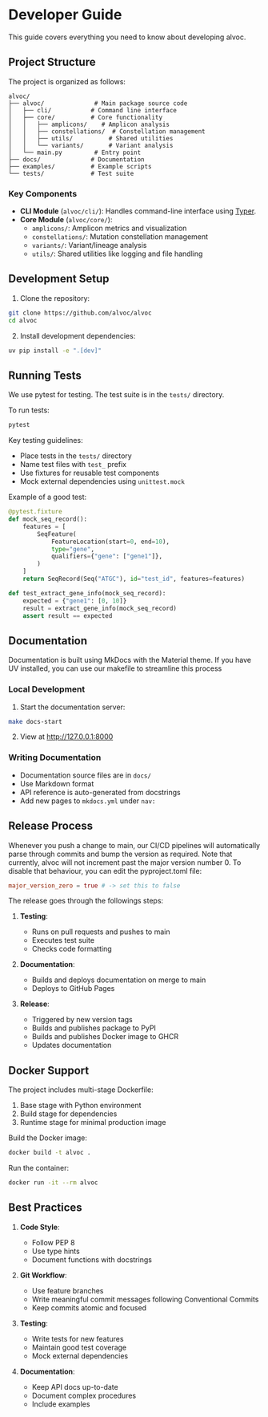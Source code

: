 # Developer Guide

This guide covers everything you need to know about developing alvoc.

## Project Structure

The project is organized as follows:

```
alvoc/
├── alvoc/              # Main package source code
│   ├── cli/           # Command line interface
│   ├── core/          # Core functionality
│   │   ├── amplicons/    # Amplicon analysis
│   │   ├── constellations/  # Constellation management
│   │   ├── utils/          # Shared utilities
│   │   └── variants/       # Variant analysis
│   └── main.py         # Entry point
├── docs/              # Documentation
├── examples/          # Example scripts
└── tests/             # Test suite
```

### Key Components

- **CLI Module** (`alvoc/cli/`): Handles command-line interface using [Typer](https://typer.tiangolo.com/). 
- **Core Module** (`alvoc/core/`): 
  - `amplicons/`: Amplicon metrics and visualization
  - `constellations/`: Mutation constellation management
  - `variants/`: Variant/lineage analysis
  - `utils/`: Shared utilities like logging and file handling

## Development Setup

1. Clone the repository:
```bash
git clone https://github.com/alvoc/alvoc
cd alvoc
```

2. Install development dependencies:
```bash
uv pip install -e ".[dev]"
```

## Running Tests

We use pytest for testing. The test suite is in the `tests/` directory.

To run tests:

```bash
pytest
```

Key testing guidelines:
- Place tests in the `tests/` directory
- Name test files with `test_` prefix
- Use fixtures for reusable test components
- Mock external dependencies using `unittest.mock`

Example of a good test:

```python
@pytest.fixture
def mock_seq_record():
    features = [
        SeqFeature(
            FeatureLocation(start=0, end=10),
            type="gene",
            qualifiers={"gene": ["gene1"]},
        )
    ]
    return SeqRecord(Seq("ATGC"), id="test_id", features=features)

def test_extract_gene_info(mock_seq_record):
    expected = {"gene1": [0, 10]}
    result = extract_gene_info(mock_seq_record)
    assert result == expected
```

## Documentation

Documentation is built using MkDocs with the Material theme. If you have UV installed, you can use our makefile to streamline this process

### Local Development

1. Start the documentation server:
```bash
make docs-start
```

2. View at http://127.0.0.1:8000

### Writing Documentation

- Documentation source files are in `docs/`
- Use Markdown format
- API reference is auto-generated from docstrings
- Add new pages to `mkdocs.yml` under `nav:`
 
## Release Process

Whenever you push a change to main, our CI/CD pipelines will automatically parse through commits and bump the version as required. Note that currently, alvoc will not increment past the major version number 0. To disable that behaviour, you can edit the pyproject.toml file:

```toml
major_version_zero = true # -> set this to false
```

The release goes through the followings steps:
 
1. **Testing**: 
   - Runs on pull requests and pushes to main
   - Executes test suite
   - Checks code formatting

2. **Documentation**:
   - Builds and deploys documentation on merge to main
   - Deploys to GitHub Pages

3. **Release**:
   - Triggered by new version tags
   - Builds and publishes package to PyPI
   - Builds and publishes Docker image to GHCR
   - Updates documentation

## Docker Support

The project includes multi-stage Dockerfile:

1. Base stage with Python environment
2. Build stage for dependencies
3. Runtime stage for minimal production image

Build the Docker image:
```bash
docker build -t alvoc .
```

Run the container:
```bash
docker run -it --rm alvoc
```

## Best Practices

1. **Code Style**:
   - Follow PEP 8
   - Use type hints
   - Document functions with docstrings

2. **Git Workflow**:
   - Use feature branches
   - Write meaningful commit messages following Conventional Commits
   - Keep commits atomic and focused

3. **Testing**:
   - Write tests for new features
   - Maintain good test coverage
   - Mock external dependencies

4. **Documentation**:
   - Keep API docs up-to-date
   - Document complex procedures
   - Include examples